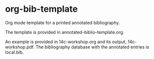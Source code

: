 org-bib-template
================

Org mode template for a printed annotated bibliography.

The template is provided in annotated-biblio-template.org.

An example is provided in 14c-workshop.org and its output, 14c-workshop.pdf. The bibliography database with the annotated entries is local.bib.
